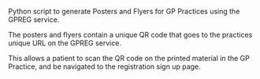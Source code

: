 Python script to generate Posters and Flyers for GP Practices using the GPREG service.

The posters and flyers contain a unique QR code that goes to the practices unique URL on the GPREG service.

This allows a patient to scan the QR code on the printed material in the GP Practice, and be navigated to the registration sign up page.
